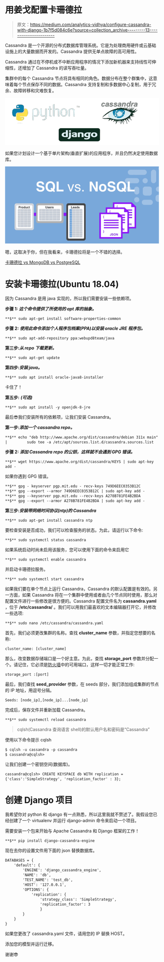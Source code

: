 # 用姜戈配置卡珊德拉

> 原文：<https://medium.com/analytics-vidhya/configure-cassandra-with-django-1b7f5d084c6e?source=collection_archive---------13----------------------->

Cassandra 是一个开源的分布式数据库管理系统。它是为处理商用硬件或云基础设施上的大量数据而开发的。Cassandra 提供无单点故障的高可用性。

Cassandra 通过在不停机或不中断应用程序的情况下添加新机器来支持线性可伸缩性，还增加了 Cassandra 的读写吞吐量。

集群中的每个 Cassandra 节点将具有相同的角色。数据分布在整个群集中，这意味着每个节点保存不同的数据。Cassandra 支持复制和多数据中心复制，用于冗余、故障转移和灾难恢复。

![](img/b1be5885234f4e24a6a5d7b01f1fa87b.png)

如果您计划设计一个基于单片架构(垂直扩展)的应用程序，并且仍然决定使用数据库。

![](img/486bd7e20108d438b35db97ced297552.png)

嗯，这取决于你，但在我看来，卡珊德拉将是一个不错的选择。

[卡珊德拉 vs MongoDB vs PostgreSQL](https://db-engines.com/en/system/Cassandra%3bMongoDB%3bPostgreSQL)

# **安装卡珊德拉(Ubuntu 18.04)**

因为 Cassandra 是用 java 实现的，所以我们需要安装一些依赖项。

**步骤 1: *这个命令提供了所使用的 apt 库的抽象。***

```
**$** sudo apt-get install software-properties-common
```

**步骤 2: *使用此命令添加个人程序包档案(PPA)以安装 oracle JRE 程序包。***

```
**$** sudo apt-add-repository ppa:webupd8team/java
```

**第三步:*从 repo 下载更新。***

```
**$** sudo apt-get update
```

**第四步:*安装 java。***

```
**$** sudo apt install oracle-java8-installer
```

卡住了！

**第五步:** ***(可选)***

```
**$** sudo apt install -y openjdk-8-jre
```

最后😎我们安装所有的依赖项，让我们安装 Cassandra。

**第一步:*添加一个 cassandra repo。***

```
**$** echo "deb http://www.apache.org/dist/cassandra/debian 311x main" |         sudo tee -a /etc/apt/sources.list.d/cassandra.sources.list
```

**步骤 2: *添加 Cassandra repo 的公钥，这样就不会遇到 GPG 错误。***

```
**$** wget https://www.apache.org/dist/cassandra/KEYS | sudo apt-key add -
```

如果你遇到 GPG 错误。

```
**$** gpg - keyserver pgp.mit.edu - recv-keys 749D6EEC0353B12C
**$** gpg --export --armor 749D6EEC0353B12C | sudo apt-key add -
**$** gpg --keyserver pgp.mit.edu --recv-keys A278B781FE4B2BDA
**$** gpg --export --armor A278B781FE4B2BDA | sudo apt-key add -
```

**第三步:*安装带网络时间协议(ntp)的 Cassandra***

```
**$** sudo apt-get install cassandra ntp
```

要检查安装是否成功，我们可以检查服务的状态。为此，请运行以下命令:

```
**$** sudo systemctl status cassandra
```

如果系统启动时尚未启用该服务，您可以使用下面的命令来启用它

```
**$** sudo systemctl enable cassandra
```

并启动卡珊德拉服务。

```
**$** sudo systemctl start cassandra
```

如果我们要在单个节点上运行 Cassandra，Cassandra 的默认配置是有效的。另一方面，如果 Cassandra 将在一个集群中使用或者由几个节点同时使用，那么对配置文件进行一些修改是很方便的。Cassandra 配置文件名为 **cassandra.yaml** ，位于 **/etc/cassandra/** 。我们可以用我们最喜欢的文本编辑器打开它，并修改一些选项:

```
**$** sudo nano /etc/cassandra/cassandra.yaml
```

首先，我们必须更改集群的名称。查找 **cluster_name** 参数，并指定您想要的名称:

```
cluster_name: [cluster_name]
```

那么，改变数据存储端口是一个好主意。为此，查找 **storage_port** 参数并分配一个。请记住，它必须是[防火墙](https://www.hostinger.com/tutorials/how-to-configure-firewall-on-ubuntu-using-ufw/)中的可用端口，这样一切才能正常工作:

```
storage_port :[port]
```

最后，我们查找 **seed_provider** 参数，在 seeds 部分，我们添加组成集群的节点的 IP 地址，用逗号分隔。

```
Seeds: [node_ip],[node_ip]...[node_ip]
```

完成后，保存文件并重新加载 Cassandra。

```
**$** sudo systemctl reload cassandra
```

> cqlsh(Cassandra 查询语言 shell)的默认用户名和密码是“Cassandra”

使用以下命令提示 cqlsh

```
$ cqlsh -u cassandra -p cassandra
$ cassandra@cqlsh>
```

让我们创建一个密钥空间(数据库)。

```
cassandra@cqlsh> CREATE KEYSPACE db WITH replication = {'class':'SimpleStrategy', 'replication_factor' : 3};
```

# 创建 Django 项目

我希望你对 python 和 django 有一点熟悉，所以这里我就不赘述了。我假设您已经创建了一个 virtualenv 并运行 django-admin 命令来启动一个项目。

需要安装一个包来开始与 Apache Cassandra 和 Django 框架的工作！

```
**$** pip install django-cassandra-engine
```

现在去你的设置文件用下面的 json 替换数据库。

```
DATABASES = {
    'default': {
        'ENGINE': 'django_cassandra_engine',
        'NAME': 'db',
        'TEST_NAME': 'test_db',
        'HOST': '127.0.0.1',
        'OPTIONS': {
            'replication': {
                'strategy_class': 'SimpleStrategy',
                'replication_factor': 3
                }
        }
    }
}
```

如果您更改了 cassandra.yaml 文件，请用您的 IP 替换 HOST。

添加您的模型并运行迁移。

谢谢😎